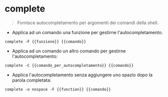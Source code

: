 # complete

> Fornisce autocompletamento per argomenti dei comandi della shell.

- Applica ad un comando una funzione per gestirne l'autocompletamento.

`complete -F {{funzione}} {{comando}}`

- Applica ad un comando un altro comando per gestirne l'autocompletamento:

`complete -C {{comando_per_autocompletamento}} {{comando}}`

- Applica l'autocompletamento senza aggiungere uno spazio dopo la parola completata:

`complete -o nospace -F {{function}} {{comando}}`
